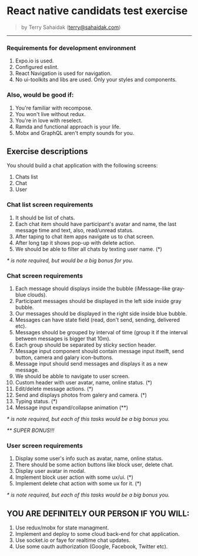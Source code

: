 # React native candidats test exercise
> by Terry Sahaidak ([terry@sahaidak.com](terry@sahaidak.com))
--------

### Requirements for development environment

1. Expo.io is used.
2. Configured eslint.
3. React Navigation is used for navigation.
4. No ui-toolkits and libs are used. Only your styles and components.

### Also, would be good if:

1. You're familiar with recompose.
2. You won't live without redux.
3. You're in love with reselect.
4. Ramda and functional approach is your life.
5. Mobx and GraphQL aren't empty sounds for you.

## Exercise descriptions

You should build a chat application with the following screens:
1. Chats list
2. Сhat
3. User

### Chat list screen requirements

1. It should be list of chats.
2. Each chat item should have participant's avatar and name, the last message time and text, also, read/unread status.
3. After taping to chat item apps navigate us to chat screen.
4. After long tap it shows pop-up with delete action.
5. We should be able to filter all chats by texting user name. (\*)

_\* is note required, but would be a big bonus for you._

### Chat screen requirements

1. Each message should displays inside the bubble (iMessage-like gray-blue clouds).
2. Participant messages should be displayed in the left side inside gray bubble.
3. Our messages should be displayed in the right side inside blue bubble.
4. Messages can have state field (read, don't send, sending, delivered etc).
5. Messages should be grouped by interval of time (group it if the interval between messages is bigger that 10m).
6. Each group should be separated by sticky section header.
7. Message input component should contain message input itselft, send button, camera and galary icon-buttons.
8. Message input should send messages and displays it as a new message.
9. We should be abble to navigate to user screen.
9. Custom header with user avatar, name, online status. (\*)
10. Edit/delete message actions. (\*)
11. Send and displays photos from galery and camera. (\*)
12. Typing status. (\*)
13. Message input expand/collapse animation (\*\*)

_\* is note required, but each of this tasks would be a big bonus you._

_\*\* SUPER BONUS!!!_

### User screen requirements

1. Display some user's info such as avatar, name, online status.
2. There should be some action buttons like block user, delete chat.
3. Display user avatar in modal.
4. Implement block user action with some ux/ui. (\*)
5. Implement delete chat action with some ux for it. (\*)

_\* is note required, but each of this tasks would be a big bonus you._

## YOU ARE DEFINITELY OUR PERSON IF YOU WILL:

1. Use redux/mobx for state managment.
2. Implement and deploy to some cloud back-end for chat application.
3. Use socket.io or faye for realtime chat updates.
4. Use some oauth authorization (Google, Facebook, Twitter etc).
